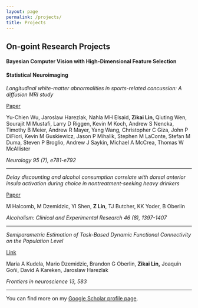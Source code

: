 ```yaml
---
layout: page
permalink: /projects/
title: Projects
---
```


## On-goint Research Projects



#### Bayesian Computer Vision with High-Dimensional Feature Selection





#### Statistical Neuroimaging



*Longitudinal white-matter abnormalities in sports-related concussion: A diffusion MRI study*

[Paper](https://n.neurology.org/content/95/7/e781.abstract)

Yu-Chien Wu, Jaroslaw Harezlak, Nahla MH Elsaid, **Zikai Lin**, Qiuting Wen, Sourajit M Mustafi, Larry D Riggen, Kevin M Koch, Andrew S Nencka, Timothy B Meier, Andrew R Mayer, Yang Wang, Christopher C Giza, John P DiFiori, Kevin M Guskiewicz, Jason P Mihalik, Stephen M LaConte, Stefan M Duma, Steven P Broglio, Andrew J Saykin, Michael A McCrea, Thomas W McAllister

*Neurology 95 (7), e781-e792* 

------------------------------------------------------------------------



*Delay discounting and alcohol consumption correlate with dorsal anterior insula activation during choice in nontreatment‐seeking heavy drinkers*

[Paper](https://onlinelibrary.wiley.com/doi/abs/10.1111/acer.14888)

M Halcomb, M Dzemidzic, YI Shen, **Z Lin**, TJ Butcher, KK Yoder, B Oberlin

*Alcoholism: Clinical and Experimental Research 46 (8), 1397-1407*

------------------------------------------------------------------------



*Semiparametric Estimation of Task-Based Dynamic Functional Connectivity on the Population Level*

[Link](https://www.frontiersin.org/articles/10.3389/fnins.2019.00583/full)

Maria A Kudela, Mario Dzemidzic, Brandon G Oberlin, **Zikai Lin,** Joaquín Goñi, David A Kareken, Jaroslaw Harezlak

*Frontiers in neuroscience 13, 583*

------------------------------------------------------------------------





You can find more on my [Google Scholar profile page](https://scholar.google.com/citations?hl=en&user=ZjPDfTcAAAAJ).
